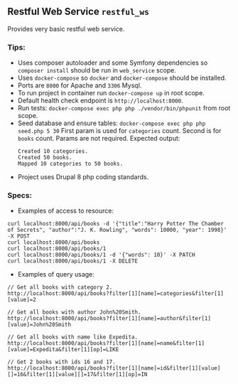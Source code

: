 ## Restful Web Service `restful_ws`

Provides very basic restful web service.

### Tips:
 - Uses composer autoloader and some Symfony dependencies so `composer install` should be run in `web_service` scope.
 - Uses `docker-compose` so `docker` and `docker-compose` should be installed.
 - Ports are `8000` for Apache and `3306` Mysql.
 - To run project in container run `docker-compose up` in root scope.
 - Default health check endpoint is `http://localhost:8000`.
 - Run tests: `docker-compose exec php php ./vendor/bin/phpunit` from root scope.
 - Seed database and ensure tables:
   `docker-compose exec php php seed.php 5 30`
   First param is used for `categories` count. Second is for `books` count.
   Params are not required.
   Expected output: 
   ```
   Created 10 categories.
   Created 50 books.
   Mapped 10 categories to 50 books.

   ```
 - Project uses Drupal 8 php coding standards.

### Specs:
 - Examples of access to resource:
 ```
 curl localhost:8000/api/books -d '{"title":"Harry Potter The Chamber of Secrets", "author":"J. K. Rowling", "words": 10000, "year": 1998}' -X POST
 curl localhost:8000/api/books
 curl localhost:8000/api/books/1
 curl localhost:8000/api/books/1 -d '{"words": 10}' -X PATCH
 curl localhost:8000/api/books/1 -X DELETE
 ```
 
  - Examples of query usage:
  ```
  // Get all books with category 2.
  http://localhost:8000/api/books?filter[1][name]=categories&filter[1][value]=2
  
  // Get all books with author John%20Smith.
  http://localhost:8000/api/books?filter[1][name]=author&filter[1][value]=John%20Smith
  
  // Get all books with name like Expedita.
  http://localhost:8000/api/books?filter[1][name]=name&filter[1][value]=Expedita&filter[1][op]=LIKE
  
  // Get 2 books with ids 16 and 17.
  http://localhost:8000/api/books?filter[1][name]=id&filter[1][value][]=16&filter[1][value][]=17&filter[1][op]=IN
  ```


